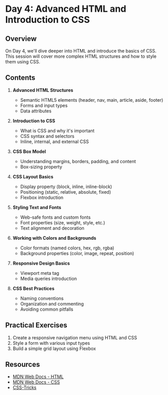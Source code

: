 # Day 4: Advanced HTML and Introduction to CSS

## Overview
On Day 4, we'll dive deeper into HTML and introduce the basics of CSS. This session will cover more complex HTML structures and how to style them using CSS.

## Contents

1. **Advanced HTML Structures**
   - Semantic HTML5 elements (header, nav, main, article, aside, footer)
   - Forms and input types
   - Data attributes

2. **Introduction to CSS**
   - What is CSS and why it's important
   - CSS syntax and selectors
   - Inline, internal, and external CSS

3. **CSS Box Model**
   - Understanding margins, borders, padding, and content
   - Box-sizing property

4. **CSS Layout Basics**
   - Display property (block, inline, inline-block)
   - Positioning (static, relative, absolute, fixed)
   - Flexbox introduction

5. **Styling Text and Fonts**
   - Web-safe fonts and custom fonts
   - Font properties (size, weight, style, etc.)
   - Text alignment and decoration

6. **Working with Colors and Backgrounds**
   - Color formats (named colors, hex, rgb, rgba)
   - Background properties (color, image, repeat, position)

7. **Responsive Design Basics**
   - Viewport meta tag
   - Media queries introduction

8. **CSS Best Practices**
   - Naming conventions
   - Organization and commenting
   - Avoiding common pitfalls

## Practical Exercises
1. Create a responsive navigation menu using HTML and CSS
2. Style a form with various input types
3. Build a simple grid layout using Flexbox

## Resources
- [MDN Web Docs - HTML](https://developer.mozilla.org/en-US/docs/Web/HTML)
- [MDN Web Docs - CSS](https://developer.mozilla.org/en-US/docs/Web/CSS)
- [CSS-Tricks](https://css-tricks.com/)
